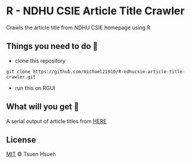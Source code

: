 # R - NDHU CSIE Article Title Crawler
Crawls the article title from NDHU CSIE homepage using R

## Things you need to do :open_book:
* clone this repository
```
git clone https://github.com/michael21910/R-ndhucsie-article-title-crawler.git
```
* run this on RGUI

## What will you get :icecream:
A serial output of article titles from [HERE](https://www.csie.ndhu.edu.tw/)

## License
[MIT](LICENSE) © Tsuen Hsueh
